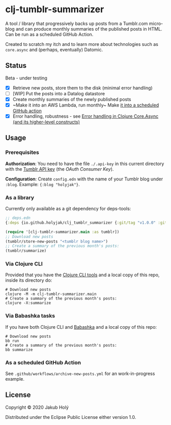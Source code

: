 # clj-tumblr-summarizer

A tool / library that progressively backs up posts from a Tumblr.com micro-blog and can produce monthly summaries of the published posts in HTML. Can be run as a scheduled GitHub Action.

Created to scratch my itch and to learn more about technologies such as `core.async` and (perhaps, eventually) Datomic.

## Status

Beta - under testing

* [x] Retrieve new posts, store them to the disk (minimal error handling)
* [ ] [WIP] Put the posts into a Datalog datastore
* [x] Create monthly summaries of the newly published posts
* [x] ~Make it into an AWS Lambda, run monthly~ Make [it into a scheduled GitHub action](.github/workflows/archive-new-posts.yml)
* [x] Error handling, robustness - see [Error handling in Clojure Core.Async (and its higher-level constructs)](https://blog.jakubholy.net/2019/core-async-error-handling/)

## Usage

### Prerequisites

**Authorization**: You need to have the file `./.api-key` in this current directory with the 
[Tumblr API key](https://www.tumblr.com/settings/apps) (the *OAuth Consumer Key*).

**Configuration**: Create `config.edn` with the name of your Tumblr blog under `:blog`. Example: `{:blog "holyjak"}`.

### As a library

Currently only available as a git dependency for deps-tools:

```clojure
;; deps.edn
{:deps {io.github.holyjak/clj_tumblr_summarizer {:git/tag "v1.0.0" :git/sha "c5cbf71"}}}}
```

```clojure
(require '[clj-tumblr-summarizer.main :as tumblr])
;; Download new posts
(tumblr/store-new-posts "<tumblr blog name>")
;; Create a summary of the previous month's posts:
(tumblr/summarize)
```

### Via Clojure CLI

Provided that you have the [Clojure CLI tools](https://clojure.org/guides/getting_started) and 
a local copy of this repo, inside its directory do:

```shell
# Download new posts
clojure -M -m clj-tumblr-summarizer.main
# Create a summary of the previous month's posts:
clojure -X:summarize 
```

### Via Babashka tasks

If you have both Clojure CLI and [Babashka](https://babashka.org) and a local copy of this repo:

```shell
# Download new posts
bb run
# Create a summary of the previous month's posts:
bb summarize 
```

### As a scheduled GitHub Action

See `.github/workflows/archive-new-posts.yml` for an work-in-progress example.
## License

Copyright © 2020 Jakub Holý

Distributed under the Eclipse Public License either version 1.0. 
